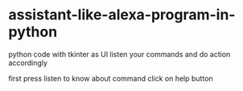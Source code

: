 # assistant-like-alexa-program-in-python
python code with tkinter as UI listen your commands and do action accordingly

first press listen
to know about command click on help button
